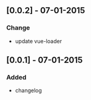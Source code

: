 ## [0.0.2] - 07-01-2015
### Change
- update vue-loader


## [0.0.1] - 07-01-2015
### Added
- changelog
